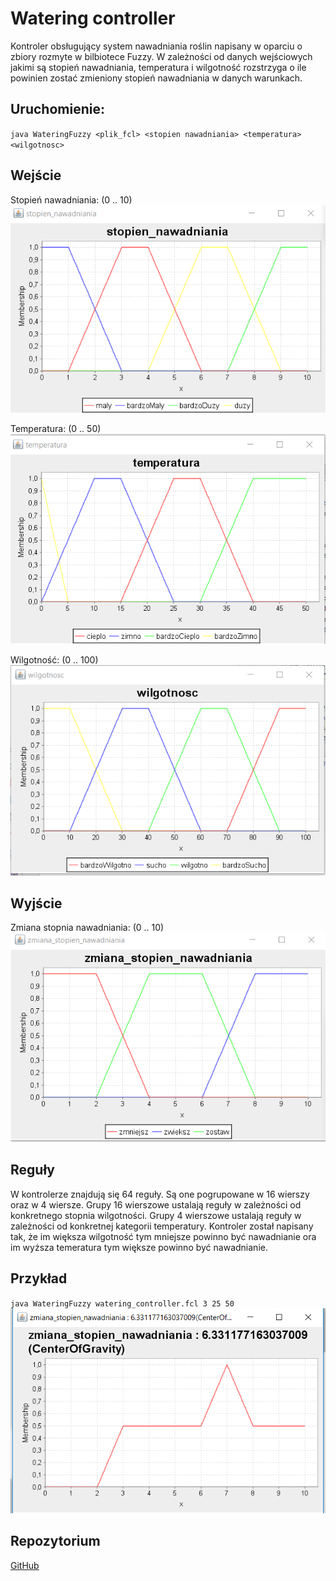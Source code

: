 # Watering controller
Kontroler obsługujący system nawadniania roślin napisany w oparciu o zbiory rozmyte w bilbiotece Fuzzy.
W zależności od danych wejściowych jakimi są stopień nawadniania, temperatura i wilgotność rozstrzyga o ile powinien 
zostać zmieniony stopień nawadniania w danych warunkach.

## Uruchomienie:
`java WateringFuzzy <plik_fcl> <stopien nawadniania> <temperatura> <wilgotnosc>`

## Wejście
Stopień nawadniania: (0 .. 10)  
![Image](screens/Stopien%20nawadniania.png)

Temperatura: (0 .. 50)  
![Image](screens/Temperatura.png)

Wilgotność: (0 .. 100)  
![Image](screens/Wilgotnosc.png)

## Wyjście
Zmiana stopnia nawadniania: (0 .. 10)
![Image](screens/Zmiana%20stopnia%20nawadniania.png)

## Reguły
W kontrolerze znajdują się 64 reguły. Są one pogrupowane w 16 wierszy oraz w 4 wiersze.
Grupy 16 wierszowe ustalają reguły w zależności od konkretnego stopnia wilgotności.
Grupy 4 wierszowe ustalają reguły w zależności od konkretnej kategorii temperatury.
Kontroler został napisany tak, że im większa wilgotność tym mniejsze powinno być nawadnianie ora im wyższa
temeratura tym większe powinno być nawadnianie.

## Przykład
`java WateringFuzzy watering_controller.fcl 3 25 50`  
![Image](screens/Zmiana%20stopnia%20nawadniania%20-%20wynik.png)

## Repozytorium
[GitHub](https://github.com/Ahmore/Watering-Controller)
